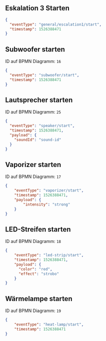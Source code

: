 ## Eskalation 3 Starten
```json
{
  "eventType": "general/escalation1/start",
  "timestamp": 1526388471
}
```

## Subwoofer starten
ID auf BPMN Diagramm: `16`

```json
{
  "eventType": "subwoofer/start",
  "timestamp": 1526388471
}
```

## Lautsprecher starten
ID auf BPMN Diagramm: `25`

```json
{
  "eventType": "speaker/start",
  "timestamp": 1526388471,
  "payload": {
    "soundId": "sound-id"
  }
}
```

## Vaporizer starten
ID auf BPMN Diagramm: `17`

```json
{
    "eventType": "vaporizer/start",
    "timestamp": 1526388471,
    "payload": {
        "intensity": "strong"
    }
}
```

## LED-Streifen starten
ID auf BPMN Diagramm: `18`

```json
{
    "eventType": "led-strip/start",
    "timestamp": 1526388471,
    "payload": {
      "color": "red",
      "effect": "strobo"
    }
}
```

## Wärmelampe starten
ID auf BPMN Diagramm: `19`

```json
{
    "eventType": "heat-lamp/start",
    "timestamp": 1526388471
}
```

